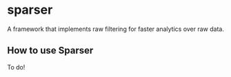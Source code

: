 # sparser

A framework that implements raw filtering for faster analytics over raw data.

## How to use Sparser

To do!
